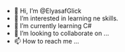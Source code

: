 - 👋 Hi, I’m @ElyasafGlick
- 👀 I’m interested in learning ne skills.
- 🌱 I’m currently learning C#
- 💞️ I’m looking to collaborate on ...
- 📫 How to reach me ...

<!---
ElyasafGlick/ElyasafGlick is a ✨ special ✨ repository because its `README.md` (this file) appears on your GitHub profile.
You can click the Preview link to take a look at your changes.
--->
